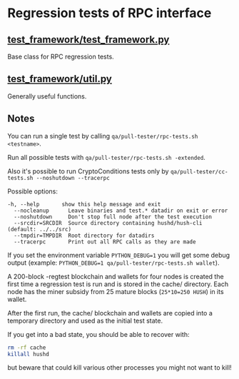 # Regression tests of RPC interface

## [test_framework/test_framework.py](test_framework/test_framework.py)

Base class for RPC regression tests.

## [test_framework/util.py](test_framework/util.py)

Generally useful functions.

## Notes

You can run a single test by calling `qa/pull-tester/rpc-tests.sh <testname>`.

Run all possible tests with `qa/pull-tester/rpc-tests.sh -extended`.

Also it's possible to run CryptoConditions tests only by `qa/pull-tester/cc-tests.sh --noshutdown --tracerpc`

Possible options:

```
-h, --help       show this help message and exit
  --nocleanup      Leave binaries and test.* datadir on exit or error
  --noshutdown     Don't stop full node after the test execution
  --srcdir=SRCDIR  Source directory containing hushd/hush-cli (default: ../../src)
  --tmpdir=TMPDIR  Root directory for datadirs
  --tracerpc       Print out all RPC calls as they are made
```

If you set the environment variable `PYTHON_DEBUG=1` you will get some debug output (example: `PYTHON_DEBUG=1 qa/pull-tester/rpc-tests.sh wallet`). 

A 200-block -regtest blockchain and wallets for four nodes
is created the first time a regression test is run and
is stored in the cache/ directory.  Each node has the miner
subsidy from 25 mature blocks (`25*10=250 HUSH`) in its wallet.

After the first run, the cache/ blockchain and wallets are
copied into a temporary directory and used as the initial
test state.

If you get into a bad state, you should be able to recover with:

```bash
rm -rf cache
killall hushd
```

but beware that could kill various other processes you might not want to kill!
